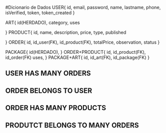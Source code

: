 #Dicionario de Dados
USER{
id,
email,
password,
name,
lastname,
phone,
isVerified,
token,
token_created
}

ART{
id(HERDADO),
category,
uses

}
PRODUCT{
id,
name,
description,
price,
type,
published

}
ORDER{
id,
id_user(FK),
id_product(FK),
totalPrice,
observation,
status
}

PACKAGE{
id(HERDADO),
}
ORDER+PRODUCT{
id,
id_product(FK),
id_order(FK)
uses,
}
PACKAGE+ART{
id,
id_art(FK),
id_package(FK)
}

## USER HAS MANY ORDERS

## ORDER BELONGS TO USER

## ORDER HAS MANY PRODUCTS

## PRODUTCT BELONGS TO MANY ORDERS
